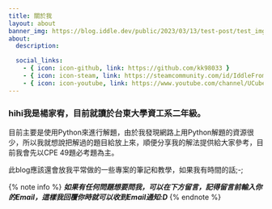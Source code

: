 ```yaml
---
title: 關於我
layout: about
banner_img: https://blog.iddle.dev/public/2023/03/13/test-post/test_img.png
about:
  description: 

  social_links:
    - { icon: icon-github, link: https://github.com/kk98033 }
    - { icon: icon-steam, link: https://steamcommunity.com/id/IddleFromTaiwan/ }
    - { icon: icon-youtube, link: https://www.youtube.com/channel/UCubeo2tni91PwEGC22a11Kg }
---
```

### hihi我是楊家宥，目前就讀於台東大學資工系二年級。

目前主要是使用Python來進行解題，由於我發現網路上用Python解題的資源很少，所以我就想說把解過的題目給放上來，順便分享我的解法提供給大家參考，目前我會先以CPE 49題必考題為主。

此blog應該還會放我平常做的一些專案的筆記和教學，如果我有時間的話;-;

{% note info %}
***如果有任何問題想要問我，可以在下方留言，記得留言前輸入你的Email，這樣我回覆你時就可以收到Email通知:D***
{% endnote %}
